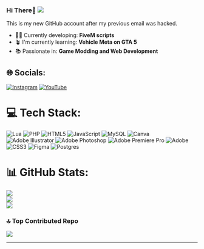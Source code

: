 ### Hi There👋  [![](https://visitcount.itsvg.in/api?id=Comethruuu&icon=1&color=1)](https://visitcount.itsvg.in)

This is my new GitHub account after my previous email was hacked.

- 👨‍💻 Currently developing: **FiveM scripts**
- 🪴 I'm currently learning: **Vehicle Meta on GTA 5**
- 📚 Passionate in: **Game Modding and Web Development**

  
## 🌐 Socials:
[![Instagram](https://img.shields.io/badge/Instagram-%23E4405F.svg?logo=Instagram&logoColor=white)](https://instagram.com/usedtobesweetboy) [![YouTube](https://img.shields.io/badge/YouTube-%23FF0000.svg?logo=YouTube&logoColor=white)](https://youtube.com/@cloudssupremacy) 

# 💻 Tech Stack:
![Lua](https://img.shields.io/badge/lua-%232C2D72.svg?style=for-the-badge&logo=lua&logoColor=white) ![PHP](https://img.shields.io/badge/php-%23777BB4.svg?style=for-the-badge&logo=php&logoColor=white) ![HTML5](https://img.shields.io/badge/html5-%23E34F26.svg?style=for-the-badge&logo=html5&logoColor=white) ![JavaScript](https://img.shields.io/badge/javascript-%23323330.svg?style=for-the-badge&logo=javascript&logoColor=%23F7DF1E) ![MySQL](https://img.shields.io/badge/mysql-4479A1.svg?style=for-the-badge&logo=mysql&logoColor=white) ![Canva](https://img.shields.io/badge/Canva-%2300C4CC.svg?style=for-the-badge&logo=Canva&logoColor=white) ![Adobe Illustrator](https://img.shields.io/badge/adobe%20illustrator-%23FF9A00.svg?style=for-the-badge&logo=adobe%20illustrator&logoColor=white) ![Adobe Photoshop](https://img.shields.io/badge/adobe%20photoshop-%2331A8FF.svg?style=for-the-badge&logo=adobe%20photoshop&logoColor=white) ![Adobe Premiere Pro](https://img.shields.io/badge/Adobe%20Premiere%20Pro-9999FF.svg?style=for-the-badge&logo=Adobe%20Premiere%20Pro&logoColor=white) ![Adobe](https://img.shields.io/badge/adobe-%23FF0000.svg?style=for-the-badge&logo=adobe&logoColor=white) ![CSS3](https://img.shields.io/badge/css3-%231572B6.svg?style=for-the-badge&logo=css3&logoColor=white) ![Figma](https://img.shields.io/badge/figma-%23F24E1E.svg?style=for-the-badge&logo=figma&logoColor=white) ![Postgres](https://img.shields.io/badge/postgres-%23316192.svg?style=for-the-badge&logo=postgresql&logoColor=white)
# 📊 GitHub Stats:
![](https://github-readme-stats.vercel.app/api?username=Comethruuu&theme=dark&hide_border=false&include_all_commits=true&count_private=false)<br/>
![](https://nirzak-streak-stats.vercel.app/?user=Comethruuu&theme=dark&hide_border=false)<br/>
![](https://github-readme-stats.vercel.app/api/top-langs/?username=Comethruuu&theme=dark&hide_border=false&include_all_commits=true&count_private=false&layout=compact)

### 🔝 Top Contributed Repo
![](https://github-contributor-stats.vercel.app/api?username=Comethruuu&limit=5&theme=onedark&combine_all_yearly_contributions=true)


---


<!-- Proudly created with GPRM ( https://gprm.itsvg.in ) -->
